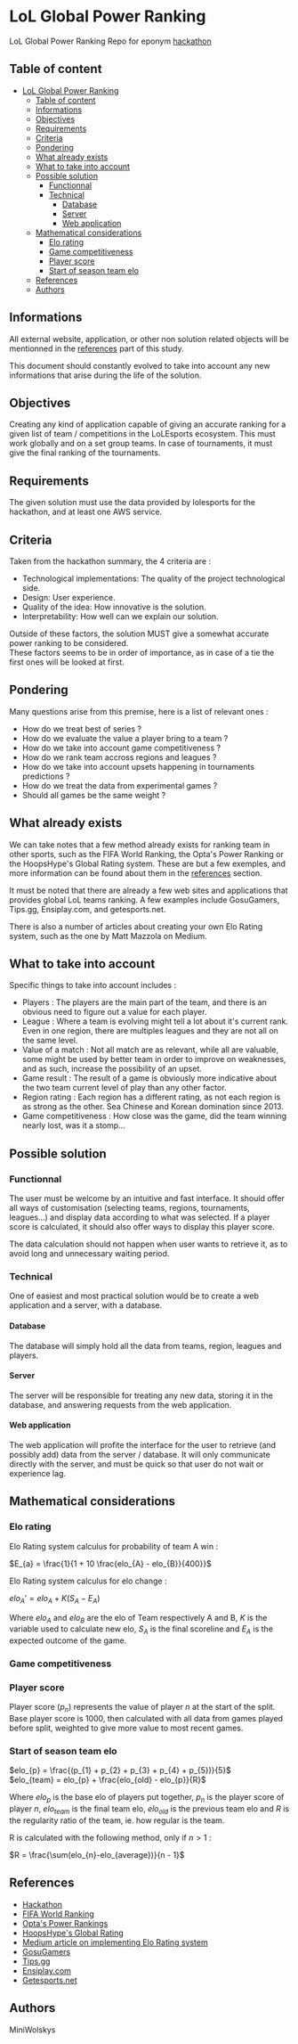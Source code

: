 # LoL Global Power Ranking
LoL Global Power Ranking Repo for eponym [hackathon](https://lolglobalpowerrankings.devpost.com/)

## Table of content
- [LoL Global Power Ranking](#lol-global-power-ranking)
  - [Table of content](#table-of-content)
  - [Informations](#informations)
  - [Objectives](#objectives)
  - [Requirements](#requirements)
  - [Criteria](#criteria)
  - [Pondering](#pondering)
  - [What already exists](#what-already-exists)
  - [What to take into account](#what-to-take-into-account)
  - [Possible solution](#possible-solution)
    - [Functionnal](#functionnal)
    - [Technical](#technical)
      - [Database](#database)
      - [Server](#server)
      - [Web application](#web-application)
  - [Mathematical considerations](#mathematical-considerations)
    - [Elo rating](#elo-rating)
    - [Game competitiveness](#game-competitiveness)
    - [Player score](#player-score)
    - [Start of season team elo](#start-of-season-team-elo)
  - [References](#references)
  - [Authors](#authors)

## Informations
All external website, application, or other non solution related objects will be mentionned in the [references](#references) part of this study.

This document should constantly evolved to take into account any new informations that arise during the life of the solution.

## Objectives
Creating any kind of application capable of giving an accurate ranking for a given list of team / competitions in the LoLEsports ecosystem.
This must work globally and on a set group teams.
In case of tournaments, it must give the final ranking of the tournaments.

## Requirements
The given solution must use the data provided by lolesports for the hackathon, and at least one AWS service.

## Criteria
Taken from the hackathon summary, the 4 criteria are :
- Technological implementations: The quality of the project technological side.
- Design: User experience.
- Quality of the idea: How innovative is the solution.
- Interpretability: How well can we explain our solution.

Outside of these factors, the solution MUST give a somewhat accurate power ranking to be considered.  
These factors seems to be in order of importance, as in case of a tie the first ones will be looked at first.

## Pondering
Many questions arise from this premise, here is a list of relevant ones :
- How do we treat best of series ?
- How do we evaluate the value a player bring to a team ?
- How do we take into account game competitiveness ?
- How do we rank team accross regions and leagues ?
- How do we take into account upsets happening in tournaments predictions ?
- How do we treat the data from experimental games ?
- Should all games be the same weight ?

## What already exists
We can take notes that a few method already exists for ranking team in other sports, such as the FIFA World Ranking, the Opta's Power Ranking or the HoopsHype's Global Rating system. These are but a few exemples, and more information can be found about them in the [references](#references) section.  

It must be noted that there are already a few web sites and applications that provides global LoL teams ranking. A few examples include GosuGamers, Tips.gg, Ensiplay.com, and getesports.net.  

There is also a number of articles about creating your own Elo Rating system, such as the one by Matt Mazzola on Medium.

## What to take into account
Specific things to take into account includes :
- Players : The players are the main part of the team, and there is an obvious need to figure out a value for each player.
- League : Where a team is evolving might tell a lot about it's current rank. Even in one region, there are multiples leagues and they are not all on the same level.
- Value of a match : Not all match are as relevant, while all are valuable, some might be used by better team in order to improve on weaknesses, and as such, increase the possibility of an upset.
- Game result : The result of a game is obviously more indicative about the two team current level of play than any other factor.
- Region rating : Each region has a different rating, as not each region is as strong as the other. Sea Chinese and Korean domination since 2013.
- Game competitiveness : How close was the game, did the team winning nearly lost, was it a stomp...

## Possible solution

### Functionnal
The user must be welcome by an intuitive and fast interface. It should offer all ways of customisation (selecting teams, regions, tournaments, leagues...) and display data according to what was selected. If a player score is calculated, it should also offer ways to display this player score.

The data calculation should not happen when user wants to retrieve it, as to avoid long and unnecessary waiting period.

### Technical
One of easiest and most practical solution would be to create a web application and a server, with a database.  

#### Database
The database will simply hold all the data from teams, region, leagues and players.

#### Server
The server will be responsible for treating any new data, storing it in the database, and answering requests from the web application.

#### Web application
The web application will profite the interface for the user to retrieve (and possibly add) data from the server / database. It will only communicate directly with the server, and must be quick so that user do not wait or experience lag.

## Mathematical considerations

### Elo rating
Elo Rating system calculus for probability of team A win :  

$E_{a} = \frac{1}{1 + 10 \frac{elo_{A} - elo_{B}}{400}}$

Elo Rating system calculus for elo change :  

$elo_{A}' = elo_{A} + K(S_{A} - E_{A})$

Where $elo_{A}$ and $elo_{B}$ are the elo of Team  respectively A and B, $K$ is the variable used to calculate new elo, $S_{A}$ is the final scoreline and $E_{A}$ is the expected outcome of the game.

### Game competitiveness

### Player score
Player score ($p_{n}$) represents the value of player $n$ at the start of the split.
Base player score is 1000, then calculated with all data from games played before split, weighted to give more value to most recent games.

### Start of season team elo

$elo_{p} = \frac{(p_{1} + p_{2} + p_{3} + p_{4} + p_{5})}{5}$  
$elo_{team} = elo_{p} + \frac{elo_{old} - elo_{p}}{R}$

Where $elo_{p}$ is the base elo of players put together, $p_{n}$ is the player score of player $n$, $elo_{team}$ is the final team elo, $elo_{old}$ is the previous team elo and $R$ is the regularity ratio of the team, ie. how regular is the team.

R is calculated with the following method, only if $n > 1$ :

$R = \frac{\sum(elo_{n}-elo_{average})}{n - 1}$

## References
- [Hackathon](https://lolglobalpowerrankings.devpost.com/)
- [FIFA World Ranking](https://digitalhub.fifa.com/m/f99da4f73212220/original/edbm045h0udbwkqew35a-pdf.pdf)
- [Opta's Power Rankings](https://theanalyst.com/eu/2023/01/power-rankings-your-club-ranked/)
- [HoopsHype's Global Rating](https://hoopshype.com/2021/10/26/what-is-hoopshypes-global-rating/)
- [Medium article on implementing Elo Rating system](https://mattmazzola.medium.com/implementing-the-elo-rating-system-a085f178e065)
- [GosuGamers](https://www.gosugamers.net/lol/rankings)
- [Tips.gg](https://tips.gg/lol/teams/)
- [Ensiplay.com](https://ensiplay.com/teams/lol)
- [Getesports.net](https://getesports.net/en/lol-teams/)

## Authors
MiniWolskys